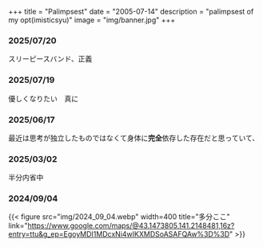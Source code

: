 +++
title = "Palimpsest"
date = "2005-07-14"
description = "palimpsest of my opt(imisticsyu)"
image = "img/banner.jpg"
+++

### 2025/07/20

スリーピースバンド、正義

### 2025/07/19

優しくなりたい　真に

### 2025/06/17

最近は思考が独立したものではなくて身体に**完全**依存した存在だと思っていて、

### 2025/03/02

半分内省中

### 2024/09/04

{{< figure src="img/2024_09_04.webp" width=400 title="多分ここ" link="https://www.google.com/maps/@43.1473805,141.2148481,16z?entry=ttu&g_ep=EgoyMDI1MDcxNi4wIKXMDSoASAFQAw%3D%3D" >}}
